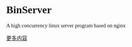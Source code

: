 
<font face="Times New Roman, 楷体">

# BinServer
A high concurrency linux server program based on nginx



[更多内容]()

</font>

 